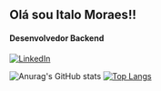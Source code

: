 <h2>Olá sou Italo Moraes!!</h2>
<h4>Desenvolvedor Backend</h4>

<!--
**italomoraess/italomoraess** is a ✨ _special_ ✨ repository because its `README.md` (this file) appears on your GitHub profile.

Here are some ideas to get you started:

- 🔭 I’m currently working on ...
- 🌱 I’m currently learning ...
- 👯 I’m looking to collaborate on ...
- 🤔 I’m looking for help with ...
- 💬 Ask me about ...
- 📫 How to reach me: ...
- 😄 Pronouns: ...
- ⚡ Fun fact: ...
-->

<a href="https://www.linkedin.com/in/italo-moraess/"><img alt="LinkedIn" src="https://img.shields.io/badge/LinkedIn-0077B5?style=for-the-badge&logo=linkedin&logoColor=white" /></a>

![Anurag's GitHub stats](https://github-readme-stats.vercel.app/api?username=italomoraess&show_icons=true&theme=radical)
[![Top Langs](https://github-readme-stats.vercel.app/api/top-langs/?username=italomoraess&layout=compact&theme=dark)](https://github.com/anuraghazra/github-readme-stats)
